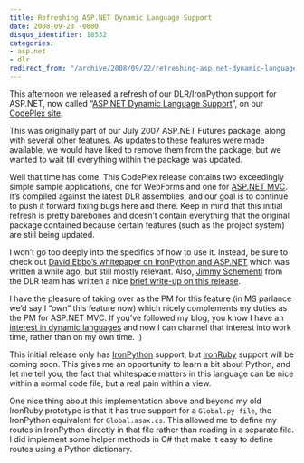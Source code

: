 ```yaml
---
title: Refreshing ASP.NET Dynamic Language Support
date: 2008-09-23 -0800
disqus_identifier: 18532
categories:
- asp.net
- dlr
redirect_from: "/archive/2008/09/22/refreshing-asp.net-dynamic-language-support.aspx/"
---
```


This afternoon we released a refresh of our DLR/IronPython support for
ASP.NET, now called “[ASP.NET Dynamic Language
Support](http://www.codeplex.com/aspnet/Wiki/View.aspx?title=Dynamic%20Language%20Support "ASP.NET MVC Dynamic Language Support")”,
on our [CodePlex site](http://codeplex.com/aspnet).

This was originally part of our July 2007 ASP.NET Futures package, along
with several other features. As updates to these features were made
available, we would have liked to remove them from the package, but we
wanted to wait till everything within the package was updated.

Well that time has come. This CodePlex release contains two exceedingly
simple sample applications, one for WebForms and one for [ASP.NET
MVC](http://asp.net/mvc "ASP.NET MVC Website"). It’s compiled against
the latest DLR assemblies, and our goal is to continue to push it
forward fixing bugs here and there. Keep in mind that this initial
refresh is pretty barebones and doesn’t contain everything that the
original package contained because certain features (such as the project
system) are still being updated.

I won’t go too deeply into the specifics of how to use it. Instead, be
sure to check out [David Ebbo’s whitepaper on IronPython and
ASP.NET](http://www.asp.net/IronPython/whitepaper/ "IronPython Whitepaper")
which was written a while ago, but still mostly relevant. Also, [Jimmy
Schementi](http://blog.jimmy.schementi.com/ "Jimmy's Blog") from the DLR
team has written a nice [brief write-up on this
release](http://blog.jimmy.schementi.com/2008/09/aspnet-dynamic-language-support.html "ASP.NET DLR Support").

I have the pleasure of taking over as the PM for this feature (in MS
parlance we’d say I “own” this feature now) which nicely complements my
duties as the PM for ASP.NET MVC. If you’ve followed my blog, you know I
have an [interest in dynamic
languages](https://haacked.com/archive/2008/07/20/ironruby-aspnetmvc-prototype.aspx "IronRuby ASP.NET MVC Prototype")
and now I can channel that interest into work time, rather than on my
own time. :)

This initial release only has
[IronPython](http://www.codeplex.com/IronPython "IronPython on CodePlex")
support, but [IronRuby](http://www.ironruby.net/ "IronRuby") support
will be coming soon. This gives me an opportunity to learn a bit about
Python, and let me tell you, the fact that whitespace matters in this
language can be nice within a normal code file, but a real pain within a
view.

One nice thing about this implementation above and beyond my old
IronRuby prototype is that it has true support for a `Global.py file`,
the IronPython equivalent for `Global.asax.cs`. This allowed me to
define my routes in IronPython directly in that file rather than reading
in a separate file. I did implement some helper methods in C\# that make
it easy to define routes using a Python dictionary.

